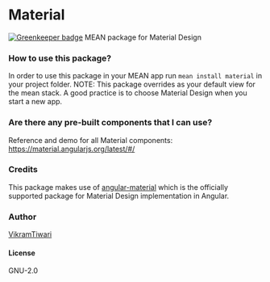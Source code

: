 # Material

[![Greenkeeper badge](https://badges.greenkeeper.io/VikramTiwari/material.svg)](https://greenkeeper.io/)
MEAN package for Material Design

### How to use this package?
In order to use this package in your MEAN app run `mean install material` in your project folder.
NOTE: This package overrides as your default view for the mean stack. A good practice is to choose Material Design when you start a new app.

### Are there any pre-built components that I can use?
Reference and demo for all Material components: https://material.angularjs.org/latest/#/

### Credits
This package makes use of [angular-material](https://github.com/angular/material) which is the officially supported package for Material Design implementation in Angular.

### Author
[VikramTiwari](https://github.com/VikramTiwari)

#### License
GNU-2.0
